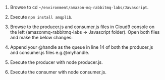 1. Browse to cd `~/environment/amazon-mq-rabbitmq-labs/Javascript`.

2. Execute `npm install amqplib`.

3. Browse to the producer.js and consumer.js files in Cloud9 console on the left (amazonmq-rabbitmq-labs -> Javascript folder). Open both files and make the below changes:

4. Append your @handle as the queue in line 14 of both the producer.js and consumer.js files e.g.@myhandle.

5. Execute the producer with node producer.js.

6. Execute the consumer with node consumer.js.

